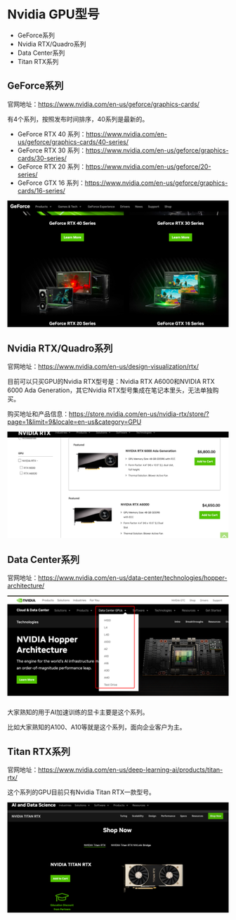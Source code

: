 # Nvidia GPU型号

* GeForce系列
* Nvidia RTX/Quadro系列
* Data Center系列
* Titan RTX系列



## GeForce系列

官网地址：https://www.nvidia.com/en-us/geforce/graphics-cards/

有4个系列，按照发布时间排序，40系列是最新的。

* GeForce RTX 40 系列：https://www.nvidia.com/en-us/geforce/graphics-cards/40-series/
* GeForce RTX 30 系列：https://www.nvidia.com/en-us/geforce/graphics-cards/30-series/
* GeForce RTX 20 系列：https://www.nvidia.com/en-us/geforce/20-series/
* GeForce GTX 16 系列：https://www.nvidia.com/en-us/geforce/graphics-cards/16-series/

![](../img/gpu4.png)



## Nvidia RTX/Quadro系列

官网地址：https://www.nvidia.com/en-us/design-visualization/rtx/

目前可以只买GPU的Nvidia RTX型号是：Nvidia RTX A6000和NVIDIA RTX 6000 Ada Generation，其它Nvidia RTX型号集成在笔记本里头，无法单独购买。

购买地址和产品信息：https://store.nvidia.com/en-us/nvidia-rtx/store/?page=1&limit=9&locale=en-us&category=GPU

![](../img/gpu2.png)





## Data Center系列

官网地址：https://www.nvidia.com/en-us/data-center/technologies/hopper-architecture/

![](..//img/gpu0.png)

大家熟知的用于AI加速训练的显卡主要是这个系列。

比如大家熟知的A100、A10等就是这个系列，面向企业客户为主。



## Titan RTX系列

官网地址：https://www.nvidia.com/en-us/deep-learning-ai/products/titan-rtx/

这个系列的GPU目前只有Nvidia Titan RTX一款型号。

![](../img/gpu1.png)

